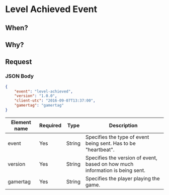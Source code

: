 # Level Achieved Event

## When?

## Why?

## Request

### JSON Body
```json
{
    "event": "level-achieved",
    "version": "1.0.0",
    "client-utc": "2016-09-07T13:37:00",
    "gamertag": "gamertag"
}
```

Element name       | Required | Type   | Description
------------------ | -------- | ------ | -----------
event              | Yes      | String | Specifies the type of event being sent. Has to be "heartbeat".
version            | Yes      | String | Specifies the version of event, based on how much information is being sent.
gamertag           | Yes      | String | Specifies the player playing the game.